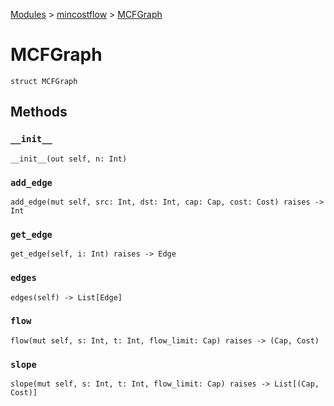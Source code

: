 [Modules](../index.md) > [mincostflow](./index.md) > [MCFGraph]()

# MCFGraph

```
struct MCFGraph
```

## Methods

### `__init__`

```
__init__(out self, n: Int)
```

### `add_edge`

```
add_edge(mut self, src: Int, dst: Int, cap: Cap, cost: Cost) raises -> Int
```

### `get_edge`

```
get_edge(self, i: Int) raises -> Edge
```

### `edges`

```
edges(self) -> List[Edge]
```

### `flow`

```
flow(mut self, s: Int, t: Int, flow_limit: Cap) raises -> (Cap, Cost)
```

### `slope`

```
slope(mut self, s: Int, t: Int, flow_limit: Cap) raises -> List[(Cap, Cost)]
```
